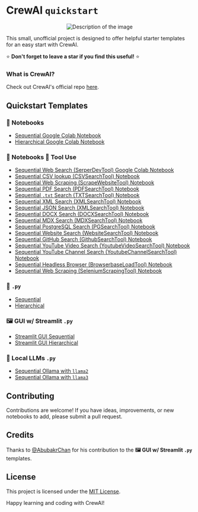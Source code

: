 # CrewAI `quickstart`

<div align="center">
  <img src="https://i.imgur.com/RC1F7xz.png" alt="Description of the image">
</div>

This small, unofficial project is designed to offer helpful starter templates for an easy start with CrewAI.

:star: **Don't forget to leave a star if you find this useful!** :star:

### What is CrewAI?
Check out CrewAI's official repo [here](https://github.com/joaomdmoura/crewAI).

## Quickstart Templates

### :notebook: Notebooks

- [Sequential Google Colab Notebook](https://github.com/alexfazio/crewAI-quickstart/blob/main/crewai_sequential_quickstart.ipynb)
- [Hierarchical Google Colab Notebook](https://github.com/alexfazio/crewAI-quickstart/blob/main/crewai_hierarchical_quickstart.ipynb)

### :notebook: Notebooks :wrench: Tool Use
- [Sequential Web Search (SerperDevTool) Google Colab Notebook](https://github.com/alexfazio/crewAI-quickstart/blob/main/crewai_sequential_SerperDevTool_quickstart.ipynb)
- [Sequential CSV lookup (CSVSearchTool) Notebook](https://github.com/alexfazio/crewAI-quickstart/blob/main/crewai_sequential_CSVSearchTool_quickstart.ipynb)
- [Sequential Web Scraping (ScrapeWebsiteTool) Notebook](https://github.com/alexfazio/crewAI-quickstart/blob/main/crewai_sequential_ScrapeWebsiteTool_quickstart.ipynb)
- [Sequential PDF Search (PDFSearchTool) Notebook](https://github.com/alexfazio/crewAI-quickstart/blob/main/crewai_sequential_PDFSearchTool_quickstart.ipynb)
- [Sequential `.txt` Search (TXTSearchTool) Notebook](https://github.com/alexfazio/crewAI-quickstart/blob/main/crewai_sequential_TXTSearchTool_quickstart.ipynb)
- [Sequential XML Search (XMLSearchTool) Notebook](https://github.com/alexfazio/crewAI-quickstart/blob/main/crewai_sequential_XMLSearchTool_quickstart.ipynb)
- [Sequential JSON Search (XMLSearchTool) Notebook](https://github.com/alexfazio/crewAI-quickstart/blob/main/crewai_sequential_JSONSearchTool_quickstart.ipynb)
- [Sequential DOCX Search (DOCXSearchTool) Notebook](https://github.com/alexfazio/crewAI-quickstart/blob/main/crewai_sequential_DOCXSearchTool_quickstart.ipynb)
- [Sequential MDX Search (MDXSearchTool) Notebook](https://github.com/alexfazio/crewAI-quickstart/blob/main/crewai_sequential_MDXSearchTool_quickstart.ipynb)
- [Sequential PostgreSQL Search (PGSearchTool) Notebook](https://github.com/alexfazio/crewAI-quickstart/blob/main/crewai_sequential_PGSearchTool_quickstart.ipynb)
- [Sequential Website Search (WebsiteSearchTool) Notebook](https://github.com/alexfazio/crewAI-quickstart/blob/main/crewai_sequential_WebsiteSearchTool_quickstart.ipynb)
- [Sequential GitHub Search (GithubSearchTool) Notebook](https://github.com/alexfazio/crewAI-quickstart/blob/main/crewai_sequential_GithubSearchTool_quickstart.ipynb)
- [Sequential YouTube Video Search (YoutubeVideoSearchTool) Notebook](https://github.com/alexfazio/crewAI-quickstart/blob/main/crewai_sequential_YoutubeVideoSearchTool_quickstart.ipynb)
- [Sequential YouTube Channel Search (YoutubeChannelSearchTool) Notebook](https://github.com/alexfazio/crewAI-quickstart/blob/main/crewai_sequential_YoutubeChannelSearchTool_quickstart.ipynb)
- [Sequential Headless Browser (BrowserbaseLoadTool) Notebook](https://github.com/alexfazio/crewAI-quickstart/blob/main/crewai_sequential_BrowserbaseLoadTool_quickstart.ipynb)
- [Sequential Web Scraping (SeleniumScrapingTool) Notebook](https://github.com/alexfazio/crewAI-quickstart/blob/main/crewai_sequential_SeleniumScrapingTool_quickstart.ipynb)

### :snake: `.py`

- [Sequential](https://github.com/alexfazio/crewAI-quickstart/tree/main/crewai-sequential-quickstart)
- [Hierarchical](https://github.com/alexfazio/crewAI-quickstart/tree/main/crewai-hierarchical-quickstart)

### 🖼️ GUI w/ Streamlit `.py`

- [Streamlit GUI Sequential](https://github.com/alexfazio/crewAI-quickstart/tree/main/crewai-streamlit-sequential-quickstart)
- [Streamlit GUI Hierarchical](https://github.com/alexfazio/crewAI-quickstart/tree/main/crewai-hierarchical-quickstart)

### 🦙 Local LLMs `.py`

- [Sequential Ollama with `llama2`](https://github.com/alexfazio/crewAI-quickstart/tree/main/crewai-sequential-ollama2-quickstart)
- [Sequential Ollama with `llama3`](https://github.com/alexfazio/crewAI-quickstart/tree/main/crewai-sequential-ollama3-quickstart)

## Contributing

Contributions are welcome! If you have ideas, improvements, or new notebooks to add, please submit a pull request.

## Credits
Thanks to [@AbubakrChan](https://github.com/AbubakrChan) for his contribution to the **🖼️ GUI w/ Streamlit `.py`** templates.

## License

This project is licensed under the [MIT License](LICENSE).

Happy learning and coding with CrewAI!
